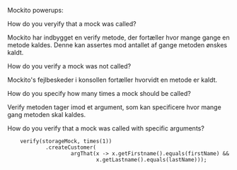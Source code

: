 Mockito powerups:

How do you veryify that a mock was called?

Mockito har indbygget en verify metode, der fortæller hvor mange gange en metode kaldes. Denne kan assertes mod antallet af gange metoden ønskes kaldt.

How do you verify a mock was not called?

Mockito's fejlbeskeder i konsollen fortæller hvorvidt en metode er kaldt.

How do you specify how many times a mock should be called?

Verify metoden tager imod et argument, som kan specificere hvor mange gang metoden skal kaldes.

How do you verify that a mock was called with specific arguments?

        verify(storageMock, times(1))
                .createCustomer(
                        argThat(x -> x.getFirstname().equals(firstName) &&
                                x.getLastname().equals(lastName)));
                                
